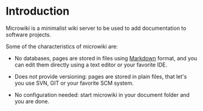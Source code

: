 Introduction
========

Microwiki is a minimalist wiki server to be used to add
documentation to software projects.

Some of the characteristics of microwiki are:

* No databases, pages are stored in files using [Markdown][1] format, and you
   can edit them directly using a text editor or your favorite IDE.

* Does not provide versioning: pages are stored in plain files, that let's you use
   SVN, GIT or your favorite SCM system.

*  No configuration needed: start microwiki in your document folder and you are
   done.

[1]: http://daringfireball.net/projects/markdown/